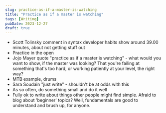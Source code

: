 ```yaml
---
slug: practice-as-if-a-master-is-watching
title: "Practice as if a master is watching"
tags: [Writing]
pubDate: 2023-12-27
draft: true
---
```


- Scott Tolinsky comment in syntax developer habits show around 39.00 minutes, about not getting stuff out
- Practice in the open
- Jojo Mayer quote "practice as if a master is watching" - what would you want to show, if the master was looking? That you're failing at something that's too hard, or working patiently at your level, the right way?
- MTB example, drums
- Sara Soudain "just write" - shouldn't be at odds with this
- As so often, do something small and do it well
- Fully ok to write about things other people might find simple. Afraid to blog about 'beginner' topics? Well, fundamentals are good to understand and brush up, for anyone.
